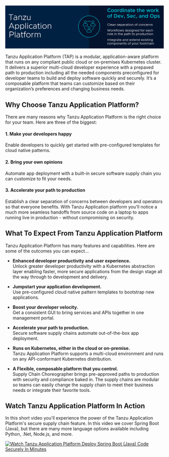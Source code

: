 ![Fits the needs of developers, operators, and security teams.](images/tap-hero.png)

Tanzu Application Platform (TAP) is a modular, application-aware platform that runs on any compliant public cloud or on-premises Kubernetes cluster. It delivers a superior multi-cloud developer experience with a prepaved path to production including all the needed components preconfigured for developer teams to build and deploy software quickly and securely. It’s a composable platform that teams can customize based on their organization’s preferences and changing business needs.

## Why Choose Tanzu Application Platform?

There are many reasons why Tanzu Application Platform is the right choice for your team. Here are three of the biggest:

#### 1. Make your developers happy

Enable developers to quickly get started with pre-configured templates for cloud native patterns.

#### 2. Bring your own opinions

Automate app deployment with a built-in secure software supply chain you can customize to fit your needs.

#### 3. Accelerate your path to production

Establish a clear separation of concerns between developers and operators so that everyone benefits. With Tanzu Application platform you'll notice a much more seamless handoffs from source code on a laptop to apps running live in production - without compromising on security.

## What To Expect From Tanzu Application Platform

Tanzu Application Platform has many features and capabilities. Here are some of the outcomes you can expect...

* **Enhanced developer productivity and user experience.** </br>
Unlock greater developer productivity with a Kubernetes abstraction layer enabling faster, more secure applications from the design stage all the way through to development and delivery.

* **Jumpstart your application development.** </br>
Use pre-configured cloud native pattern templates to bootstrap new applications.

* **Boost your developer velocity.** </br>
Get a consistent GUI to bring services and APIs together in one management portal.

* **Accelerate your path to production.** </br>
Secure software supply chains automate out-of-the-box app deployment.

* **Runs on Kubernetes, either in the cloud or on-premise.** </br>
Tanzu Application Platform supports a multi-cloud environment and runs on any API-conformant Kubernetes distribution.

* **A Flexible, composable platform that you control.** </br>
Supply Chain Choreographer brings pre-approved paths to production with security and compliance baked in. The supply chains are modular so teams can easily change the supply chain to meet their business needs or integrate their favorite tools.

## Watch Tanzu Application Platform In Action

In this short video you'll experience the power of the Tanzu Application Platform's secure supply chain feature. In this video we cover Spring Boot (Java), but there are many more language options available including Python, .Net, Node.js, and more.

[![Watch Tanzu Application Platform Deploy Spring Boot (Java) Code Securely In Minutes](https://img.youtube.com/vi/LjUbSiIWUNw/0.jpg)](https://youtu.be/LjUbSiIWUNw)
